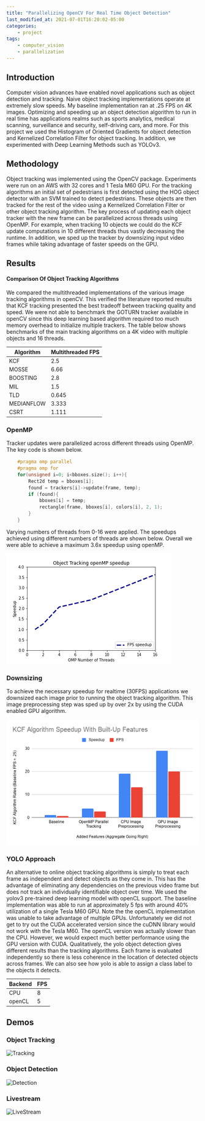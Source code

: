 ```yaml
---
title: "Parallelizing OpenCV For Real Time Object Detection"
last_modified_at: 2021-07-01T16:20:02-05:00
categories:
    - project
tags:
    - computer_vision
    - parallelization
---
```


## Introduction

Computer vision advances have enabled novel applications such as object detection and tracking.  Naive object tracking implementations operate at extremely slow speeds. My baseline implementation ran at .25 FPS on 4K images. Optimizing and speeding up an object detection algorithm to run in real time has applications realms such as sports analytics, medical scanning, surveillance and security, self-driving cars, and more. For this project we used the Histogram of Oriented Gradients for object detection and Kernelized Correlation Filter for object tracking. In addition, we experimented with Deep Learning Methods such as YOLOv3. 



## Methodology

Object tracking was implemented using the OpenCV package. Experiments were run on an AWS with 32 cores and 1 Tesla M60 GPU. For the tracking algorithms an initial set of pedestrians is first detected using the HOG object detector with an SVM trained to detect pedestrians. These objects are then tracked for the rest of the video using a Kernelized Correlation Filter or other object tracking algorithm. The key process of updating each object tracker with the new frame can be parallelized across threads using OpenMP. For example, when tracking 10 objects we could do the KCF update computations in 10 different threads thus vastly decreasing the runtime. In addition, we sped up the tracker by downsizing input video frames while taking advantage of faster speeds on the GPU. 

## Results

#### Comparison Of Object Tracking Algorithms

We compared the multithreaded implementations of the various image tracking algorithms in openCV. This verified the literature reported results that KCF tracking presented the best tradeoff between tracking quality and speed. We were not able to benchmark the GOTURN tracker available in openCV since this deep learning based algorithm required too much memory overhead to initialize multiple trackers. The table below shows benchmarks of the main tracking algorithms on a 4K video with multiple objects and 16 threads.

| Algorithm  | Multithreaded FPS |
| ---------- | ----------------- |
| KCF        | 2.5               |
| MOSSE      | 6.66              |
| BOOSTING   | 2.8               |
| MIL        | 1.5               |
| TLD        | 0.645             |
| MEDIANFLOW | 3.333             |
| CSRT       | 1.111             |

### OpenMP

Tracker updates were parallelized across different threads using OpenMP. The key code is shown below. 

```cpp
    #pragma omp parallel
    #pragma omp for
    for(unsigned i=0; i<bboxes.size(); i++){
        Rect2d temp = bboxes[i];
        found = trackers[i]->update(frame, temp);
        if (found){
            bboxes[i] = temp;
            rectangle(frame, bboxes[i], colors[i], 2, 1);
        }
    }
```

Varying numbers of threads from 0-16 were applied. The speedups achieved using different numbers of threads are shown below. Overall we were able to achieve a maximum 3.6x speedup using openMP.

![Results](/assets/images/opencv/openmptracking.png)

### Downsizing

To achieve the necessary speedup for realtime (30FPS) applications we downsized each image prior to running the object tracking algorithm. This image preprocessing step was sped up by over 2x by using the CUDA enabled GPU algorithm.


![Speedup](/assets/images/opencv/KCF%20Algorithm%20Speedup%20With%20Built-Up%20Features.png)

### YOLO Approach

An alternative to online object tracking algorithms is simply to treat each frame as independent and detect objects as they come in. This has the advantage of eliminating any dependencies on the previous video frame but does not track an individually identifiable object over time. We used the yolov3 pre-trained deep learning model with openCL support. The baseline implementation was able to run at approximately 5 fps with around 40% utilization of a single Tesla M60 GPU. Note the the openCL implementation was unable to take advantage of multiple GPUs. Unfortunately we did not get to try out the CUDA accelerated version since the cuDNN library would not work with the Tesla M60. The openCL version was actually slower than the CPU. However, we would expect much better performance using the GPU version with CUDA. Qualitatively, the yolo object detection gives different results than the tracking algorithms. Each frame is evaluated independently so there is less coherence in the location of detected objects across frames. We can also see how yolo is able to assign a class label to the objects it detects.

| Backend | FPS |
| ------- | --- |
| CPU     | 8   |
| openCL  | 5   |


## Demos

### Object Tracking

![Tracking](/assets/images/opencv/tracking.gif)

### Object Detection

![Detection](/assets/images/opencv/detection2.gif)

### Livestream

![LiveStream](/assets/images/opencv/livedemo.gif)